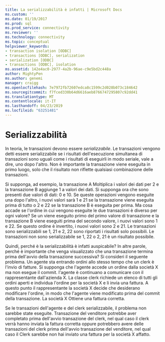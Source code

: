 ```yaml
---
title: La serializzabilità è infatti | Microsoft Docs
ms.custom: ''
ms.date: 01/19/2017
ms.prod: sql
ms.prod_service: connectivity
ms.reviewer: ''
ms.technology: connectivity
ms.topic: conceptual
helpviewer_keywords:
- transaction isolation [ODBC]
- transactions [ODBC], serialization
- serialization [ODBC]
- transactions [ODBC], isolation
ms.assetid: 142e4ac0-2977-4a2b-96ae-c9e5bd2c448a
author: MightyPen
ms.author: genemi
manager: craigg
ms.openlocfilehash: 7e7972fb72607edca8c1599c2d028b073c184642
ms.sourcegitcommit: f7fced330b64d6616aeb8766747295807c92dd41
ms.translationtype: MT
ms.contentlocale: it-IT
ms.lasthandoff: 04/23/2019
ms.locfileid: "63251481"
---
```

# <a name="serializability"></a>Serializzabilità
In teoria, le transazioni devono essere *serializzabile*. Le transazioni vengono detti essere serializzabile se i risultati dell'esecuzione simultanea di transazioni sono uguali come i risultati di eseguirli in modo seriale, vale a dire, uno dopo l'altro. Non è importante la transazione viene eseguita in primo luogo, solo che il risultato non riflette qualsiasi combinazione delle transazioni.  
  
 Si supponga, ad esempio, la transazione A Moltiplica i valori dei dati per 2 e la transazione B aggiunge 1 a valori dei dati. Si supponga ora che sono presenti due valori di dati: 0 e 10. Se queste operazioni vengono eseguite una dopo l'altro, i nuovi valori sarà 1 e 21 se la transazione viene eseguita prima di tutto o 2 e 22 se la transazione B è eseguita per prima. Ma cosa accade se l'ordine in cui vengono eseguite le due transazioni è diverso per ogni valore? Se un viene eseguito primo del primo valore di transazione e la transazione B viene eseguiti prima del secondo valore, i nuovi valori sono 1 e 22. Se questo ordine è invertito, i nuovi valori sono 2 e 21. Le transazioni sono serializzabili se 1, 21 e 2, 22 sono riportati i risultati solo possibili. Le transazioni non sono serializzabile se 1, 22 o 2, 21 è un risultato possibile.  
  
 Quindi, perché è la serializzabilità è infatti auspicabile? In altre parole, perché è importante che venga visualizzato che una transazione termina prima dell'avvio della transazione successiva? Si consideri il seguente problema. Un agente sta entrando ordini allo stesso tempo che un clerk è l'invio di fatture. Si supponga che l'agente accede un ordine dalla società X ma non esegue il commit. l'agente è continuano a comunicare con il rappresentante dall'azienda X. La classe clerk richiede un elenco di tutti gli ordini aperti e individua l'ordine per la società X e li invia una fattura. A questo punto il rappresentante la società X decide che desiderano modificare l'ordine, in modo che l'agente viene modificato prima del commit della transazione. La società X Ottiene una fattura corretta.  
  
 Se le transazioni dell'agente e del clerk serializzabile, il problema non sarebbe state eseguite. Transazione del venditore potrebbe aver completato prima dell'avvio transazione del clerk, nel qual caso il clerk verrà hanno inviata la fattura corretta oppure potrebbero avere delle transazioni del clerk prima dell'avvio transazione del venditore, nel qual caso il Clerk sarebbe non hai inviato una fattura per la società X affatto.
